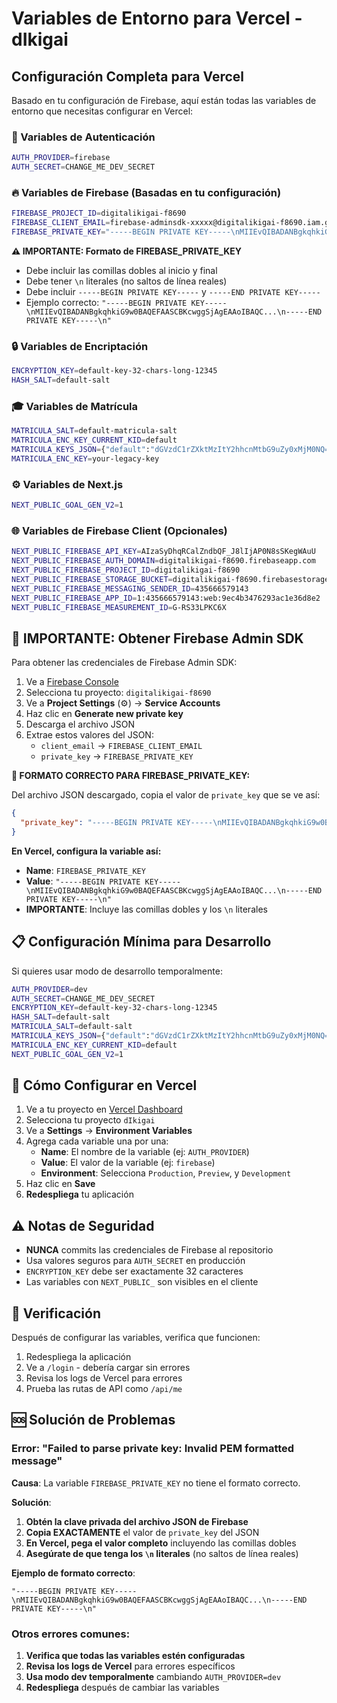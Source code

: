# Variables de Entorno para Vercel - dIkigai

## Configuración Completa para Vercel

Basado en tu configuración de Firebase, aquí están todas las variables de entorno que necesitas configurar en Vercel:

### 🔐 Variables de Autenticación
```bash
AUTH_PROVIDER=firebase
AUTH_SECRET=CHANGE_ME_DEV_SECRET
```

### 🔥 Variables de Firebase (Basadas en tu configuración)
```bash
FIREBASE_PROJECT_ID=digitalikigai-f8690
FIREBASE_CLIENT_EMAIL=firebase-adminsdk-xxxxx@digitalikigai-f8690.iam.gserviceaccount.com
FIREBASE_PRIVATE_KEY="-----BEGIN PRIVATE KEY-----\nMIIEvQIBADANBgkqhkiG9w0BAQEFAASCBKcwggSjAgEAAoIBAQC...\n-----END PRIVATE KEY-----\n"
```

**⚠️ IMPORTANTE: Formato de FIREBASE_PRIVATE_KEY**
- Debe incluir las comillas dobles al inicio y final
- Debe tener `\n` literales (no saltos de línea reales)
- Debe incluir `-----BEGIN PRIVATE KEY-----` y `-----END PRIVATE KEY-----`
- Ejemplo correcto: `"-----BEGIN PRIVATE KEY-----\nMIIEvQIBADANBgkqhkiG9w0BAQEFAASCBKcwggSjAgEAAoIBAQC...\n-----END PRIVATE KEY-----\n"`

### 🔒 Variables de Encriptación
```bash
ENCRYPTION_KEY=default-key-32-chars-long-12345
HASH_SALT=default-salt
```

### 🎓 Variables de Matrícula
```bash
MATRICULA_SALT=default-matricula-salt
MATRICULA_ENC_KEY_CURRENT_KID=default
MATRICULA_KEYS_JSON={"default":"dGVzdC1rZXktMzItY2hhcnMtbG9uZy0xMjM0NQ=="}
MATRICULA_ENC_KEY=your-legacy-key
```

### ⚙️ Variables de Next.js
```bash
NEXT_PUBLIC_GOAL_GEN_V2=1
```

### 🌐 Variables de Firebase Client (Opcionales)
```bash
NEXT_PUBLIC_FIREBASE_API_KEY=AIzaSyDhqRCalZndbQF_J8lIjAP0N8sSKegWAuU
NEXT_PUBLIC_FIREBASE_AUTH_DOMAIN=digitalikigai-f8690.firebaseapp.com
NEXT_PUBLIC_FIREBASE_PROJECT_ID=digitalikigai-f8690
NEXT_PUBLIC_FIREBASE_STORAGE_BUCKET=digitalikigai-f8690.firebasestorage.app
NEXT_PUBLIC_FIREBASE_MESSAGING_SENDER_ID=435666579143
NEXT_PUBLIC_FIREBASE_APP_ID=1:435666579143:web:9ec4b3476293ac1e36d8e2
NEXT_PUBLIC_FIREBASE_MEASUREMENT_ID=G-RS33LPKC6X
```

## 🚨 IMPORTANTE: Obtener Firebase Admin SDK

Para obtener las credenciales de Firebase Admin SDK:

1. Ve a [Firebase Console](https://console.firebase.google.com/)
2. Selecciona tu proyecto: `digitalikigai-f8690`
3. Ve a **Project Settings** (⚙️) → **Service Accounts**
4. Haz clic en **Generate new private key**
5. Descarga el archivo JSON
6. Extrae estos valores del JSON:
   - `client_email` → `FIREBASE_CLIENT_EMAIL`
   - `private_key` → `FIREBASE_PRIVATE_KEY`

**🔧 FORMATO CORRECTO PARA FIREBASE_PRIVATE_KEY:**

Del archivo JSON descargado, copia el valor de `private_key` que se ve así:
```json
{
  "private_key": "-----BEGIN PRIVATE KEY-----\nMIIEvQIBADANBgkqhkiG9w0BAQEFAASCBKcwggSjAgEAAoIBAQC...\n-----END PRIVATE KEY-----\n"
}
```

**En Vercel, configura la variable así:**
- **Name**: `FIREBASE_PRIVATE_KEY`
- **Value**: `"-----BEGIN PRIVATE KEY-----\nMIIEvQIBADANBgkqhkiG9w0BAQEFAASCBKcwggSjAgEAAoIBAQC...\n-----END PRIVATE KEY-----\n"`
- **IMPORTANTE**: Incluye las comillas dobles y los `\n` literales

## 📋 Configuración Mínima para Desarrollo

Si quieres usar modo de desarrollo temporalmente:

```bash
AUTH_PROVIDER=dev
AUTH_SECRET=CHANGE_ME_DEV_SECRET
ENCRYPTION_KEY=default-key-32-chars-long-12345
HASH_SALT=default-salt
MATRICULA_SALT=default-salt
MATRICULA_KEYS_JSON={"default":"dGVzdC1rZXktMzItY2hhcnMtbG9uZy0xMjM0NQ=="}
MATRICULA_ENC_KEY_CURRENT_KID=default
NEXT_PUBLIC_GOAL_GEN_V2=1
```

## 🔧 Cómo Configurar en Vercel

1. Ve a tu proyecto en [Vercel Dashboard](https://vercel.com/dashboard)
2. Selecciona tu proyecto `dIkigai`
3. Ve a **Settings** → **Environment Variables**
4. Agrega cada variable una por una:
   - **Name**: El nombre de la variable (ej: `AUTH_PROVIDER`)
   - **Value**: El valor de la variable (ej: `firebase`)
   - **Environment**: Selecciona `Production`, `Preview`, y `Development`
5. Haz clic en **Save**
6. **Redespliega** tu aplicación

## ⚠️ Notas de Seguridad

- **NUNCA** commits las credenciales de Firebase al repositorio
- Usa valores seguros para `AUTH_SECRET` en producción
- `ENCRYPTION_KEY` debe ser exactamente 32 caracteres
- Las variables con `NEXT_PUBLIC_` son visibles en el cliente

## 🧪 Verificación

Después de configurar las variables, verifica que funcionen:

1. Redespliega la aplicación
2. Ve a `/login` - debería cargar sin errores
3. Revisa los logs de Vercel para errores
4. Prueba las rutas de API como `/api/me`

## 🆘 Solución de Problemas

### Error: "Failed to parse private key: Invalid PEM formatted message"

**Causa**: La variable `FIREBASE_PRIVATE_KEY` no tiene el formato correcto.

**Solución**:
1. **Obtén la clave privada del archivo JSON de Firebase**
2. **Copia EXACTAMENTE** el valor de `private_key` del JSON
3. **En Vercel, pega el valor completo** incluyendo las comillas dobles
4. **Asegúrate de que tenga los `\n` literales** (no saltos de línea reales)

**Ejemplo de formato correcto**:
```
"-----BEGIN PRIVATE KEY-----\nMIIEvQIBADANBgkqhkiG9w0BAQEFAASCBKcwggSjAgEAAoIBAQC...\n-----END PRIVATE KEY-----\n"
```

### Otros errores comunes:

1. **Verifica que todas las variables estén configuradas**
2. **Revisa los logs de Vercel** para errores específicos
3. **Usa modo dev temporalmente** cambiando `AUTH_PROVIDER=dev`
4. **Redespliega** después de cambiar las variables
